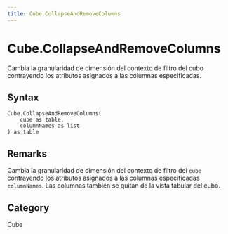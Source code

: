 ```yaml
---
title: Cube.CollapseAndRemoveColumns
---
```


# Cube.CollapseAndRemoveColumns


Cambia la granularidad de dimensión del contexto de filtro del cubo contrayendo los atributos asignados a las columnas especificadas.


## Syntax

```powerquery
Cube.CollapseAndRemoveColumns(
    cube as table,
    columnNames as list
) as table
```


## Remarks

Cambia la granularidad de dimensión del contexto de filtro del <code>cube</code> contrayendo los atributos asignados a las columnas especificadas <code>columnNames</code>. Las columnas también se quitan de la vista tabular del cubo.



## Category
Cube
